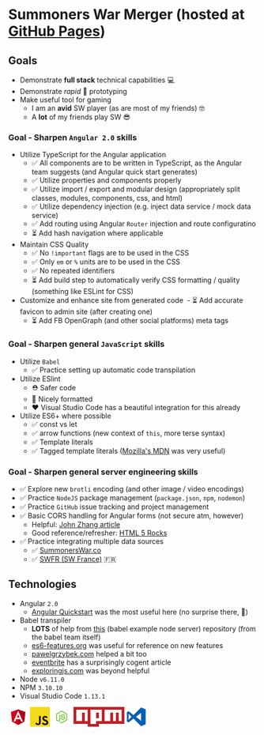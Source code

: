# Summoners War Merger (hosted at [GitHub Pages](https://wolven531.github.io/sw_merger/))

## Goals

- Demonstrate **full stack** technical capabilities 💻
- Demonstrate _rapid_ 🏁 prototyping
- Make useful tool for gaming
  - I am an **avid** SW player (as are most of my friends) 🤓
  - A **lot** of my friends play SW 😎

### Goal - Sharpen `Angular 2.0` skills

- Utilize TypeScript for the Angular application
  - ✅ All components are to be written in TypeScript, as the Angular team suggests (and Angular quick start generates)
  - ✅ Utilize properties and components properly
  - ✅ Utilize import / export and modular design (appropriately split classes, modules, components, css, and html)
  - ✅ Utilize dependency injection (e.g. inject data service / mock data service)
  - ✅ Add routing using Angular `Router` injection and route configuratino
  - ⏳ Add hash navigation where applicable
- Maintain CSS Quality
  - ✅ No `!important` flags are to be used in the CSS
  - ✅ Only `em` or `%` units are to be used in the CSS
  - ✅ No repeated identifiers
  - ⏳ Add build step to automatically verify CSS formatting / quality (something like ESLint for CSS)
- Customize and enhance site from generated code
  - ⏳ Add accurate favicon to admin site (after creating one)
  - ⏳ Add FB OpenGraph (and other social platforms) meta tags

### Goal - Sharpen general `JavaScript` skills

- Utilize `Babel`
  - ✅ Practice setting up automatic code transpilation
- Utilize ESlint
  - ⛑ Safer code
  - 🙌 Nicely formatted
  - ❤️ Visual Studio Code has a beautiful integration for this already
- Utilize ES6+ where possible
  - ✅ const vs let
  - ✅ arrow functions (new context of `this`, more terse syntax)
  - ✅ Template literals
  - ✅ Tagged template literals ([Mozilla's MDN](https://developer.mozilla.org/en-US/docs/Web/JavaScript/Reference/Template_literals) was very useful)

### Goal - Sharpen general server engineering skills

- ✅ Explore new `brotli` encoding (and other image / video encodings)
- ✅ Practice `NodeJS` package management (`package.json`, `npm`, `nodemon`)
- ✅ Practice `GitHub` issue tracking and project management
- ✅ Basic CORS handling for Angular forms (not secure atm, however)
  - Helpful: [John Zhang article](http://johnzhang.io/options-request-in-express)
  - Good reference/refresher: [HTML 5 Rocks](https://www.html5rocks.com/en/tutorials/cors/)
- ✅ Practice integrating multiple data sources
  - ✅ [SummonersWar.co](https://summonerswar.co)
  - ✅ [SWFR (SW France)](http://www.swfr.tv/summon-simulator) 🇫🇷

## Technologies

- Angular `2.0`
  - [Angular Quickstart](https://angular.io/guide/quickstart) was the most useful here (no surprise there, 🤣)
- Babel transpiler
  - **LOTS** of help from [this](https://github.com/babel/example-node-server)  (babel example node server) repository (from the babel team itself)
  - [es6-features.org](http://es6-features.org/) was useful for reference on new features
  - [pawelgrzybek.com](https://pawelgrzybek.com/whats-new-in-ecmascript-2017/) helped a bit too
  - [eventbrite](https://www.eventbrite.com/engineering/learning-es6-for-of-loop/) has a surprisingly cogent article
  - [exploringjs.com](http://exploringjs.com/es6/ch_oop-besides-classes.html) was beyond helpful
- Node `v6.11.0`
- NPM `3.10.10`
- Visual Studio Code `1.13.1`

![Angular 2.0][logoAngular] ![Babel][logoBabel] ![Node v6.11.0][logoNode] ![NPM 3.10.10][logoNpm] ![Visual Studio Code 1.13.1][logoVsc] 

[logoAngular]: ./SummSim/public/img/logo_angular.png "AngularJS"
[logoBabel]: ./SummSim/public/img/logo_babel.png "Babel"
[logoNode]: ./SummSim/public/img/logo_node.png "NodeJS"
[logoNpm]: ./SummSim/public/img/logo_npm.png "NPM"
[logoVsc]: ./SummSim/public/img/logo_vsc.png "Visual Studio Code [logo has MIT license]"

